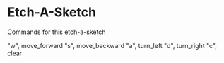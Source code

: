 # Etch-A-Sketch

Commands for this etch-a-sketch

"w", move_forward
"s", move_backward
"a", turn_left
"d", turn_right
"c", clear
